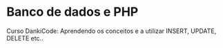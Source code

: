 # Banco de dados e PHP

Curso DankiCode: Aprendendo os conceitos e a utilizar INSERT, UPDATE, DELETE etc.. 
